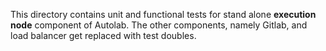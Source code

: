 This directory contains unit and functional tests for stand alone **execution node** component of Autolab. The other components, namely Gitlab, and load balancer get replaced with test doubles.
